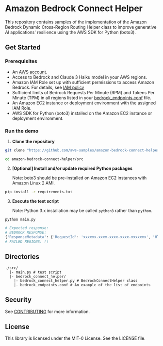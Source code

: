 # Amazon Bedrock Connect Helper
This repository contains samples of the implementation of the Amazon Bedrock Dynamic Cross-Region Routing Helper class to improve generative AI applications' resilience using the AWS SDK for Python (boto3).


## Get Started
### Prerequisites
- An [AWS account](https://aws.amazon.com/).
- Access to Bedrock and Claude 3 Haiku model in your AWS regions.
- Amazon IAM Role set up with sufficient permissions to access Amazon Bedrock. For details, see [IAM policy](https://docs.aws.amazon.com/bedrock/latest/userguide/security-iam.html)
- Sufficient limits of Bedrock Requests Per Minute (RPM) and Tokens Per Minute (TPM) in all regions listed in your [bedrock_endpoints.conf](src/bedrock_endpionts.conf) file.
- An Amazon EC2 instance or deployment environment with the assigned IAM Role.
- AWS SDK for Python (boto3) installed on the Amazon EC2 instance or deployment environment.

### Run the demo
1. **Clone the repository**
```bash
git clone "https://github.com/aws-samples/amazon-bedrock-connect-helper.git"

cd amazon-bedrock-connect-helper/src
```

2. **[Optional] Install and/or update required Python packages**

    Note: boto3 should be pre-installed on Amazon EC2 instances with Amazon Linux 2 AMI.

```bash
pip install -r requirements.txt
```

3. **Execute the test script**
    
    Note: Python 3.x installation may be called `python3` rather than `python`.
```bash
python main.py
```

```bash
# Expected response:
# BEDROCK RESPONSE:
{'ResponseMetadata': {'RequestId': 'xxxxxx-xxxx-xxxx-xxxx-xxxxxxx', 'HTTPStatusCode': 200, 'HTTPHeaders': {'date': 'Tue, 27 Aug 2024 12:45:36 GMT', 'content-type': 'application/json', 'content-length': '185', 'connection': 'keep-alive', 'x-amzn-requestid': 'xxxxxx-xxxx-xxxx-xxxx-xxxxxxx'}, 'RetryAttempts': 0}, 'output': {'message': {'role': 'assistant', 'content': [{'text': 'Hello!'}]}}, 'stopReason': 'end_turn', 'usage': {'inputTokens': 9, 'outputTokens': 5, 'totalTokens': 14}, 'metrics': {'latencyMs': 259}}
# FAILED REGIONS: []
```

## Directories
```
./src/
  |- main.py # test script
  |- bedrock_connect_helper/
    |- bedrock_connect_helper.py # BedrockConnectHelper class
    |- bedrock_endpoints.conf # An example of the list of endpoints
```

## Security

See [CONTRIBUTING](CONTRIBUTING.md#security-issue-notifications) for more information.

## License

This library is licensed under the MIT-0 License. See the LICENSE file.
